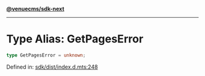 [**@venuecms/sdk-next**](../Index.md)

***

# Type Alias: GetPagesError

```ts
type GetPagesError = unknown;
```

Defined in: [sdk/dist/index.d.mts:248](https://github.com/venuecms/sdk/blob/dfe07bbbcbeec8ddfda43f5a7fc98ecc9dc8ce66/packages/sdk/dist/index.d.mts#L248)
